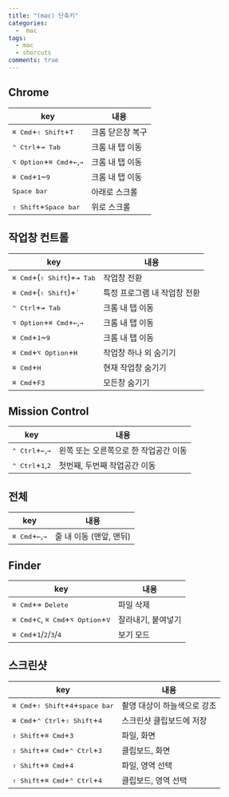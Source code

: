 ```yaml
---
title: "(mac) 단축키"
categories:
  -  mac
tags:
  - mac
  - shorcuts
comments: true
---
```

## Chrome

| key | 내용 |
| ------ | ------ |
| <kbd>⌘ Cmd</kbd>+<kbd>⇧ Shift</kbd>+<kbd>T</kbd> | 크롬 닫은창 복구 |
| <kbd>⌃ Ctrl</kbd>+<kbd>⇥ Tab</kbd> | 크롬 내 탭 이동 |
| <kbd>⌥ Option</kbd>+<kbd>⌘ Cmd</kbd>+<kbd>←</kbd>,<kbd>→</kbd> | 크롬 내 탭 이동 |
| <kbd>⌘ Cmd</kbd>+<kbd>1</kbd>~<kbd>9</kbd> | 크롬 내 탭 이동 |
|<kbd>Space bar</kbd>|아래로 스크롤|
|<kbd>⇧ Shift</kbd>+<kbd>Space bar</kbd>|위로 스크롤|

## 작업창 컨트롤

| key | 내용 |
| ------ | ------ |
| <kbd>⌘ Cmd</kbd>+(<kbd>⇧ Shift</kbd>)+<kbd>⇥ Tab</kbd> | 작업창 전환 |
| <kbd>⌘ Cmd</kbd>+(<kbd>⇧ Shift</kbd>)+<kbd>`</kbd> | 특정 프로그램 내 작업창 전환 |
| <kbd>⌃ Ctrl</kbd>+<kbd>⇥ Tab</kbd> | 크롬 내 탭 이동 |
| <kbd>⌥ Option</kbd>+<kbd>⌘ Cmd</kbd>+<kbd>←</kbd>,<kbd>→</kbd> | 크롬 내 탭 이동 |
| <kbd>⌘ Cmd</kbd>+<kbd>1</kbd>~<kbd>9</kbd> | 크롬 내 탭 이동 |
| <kbd>⌘ Cmd</kbd>+<kbd>⌥ Option</kbd>+<kbd>H</kbd> | 작업창 하나 외 숨기기 |
| <kbd>⌘ Cmd</kbd>+<kbd>H</kbd> | 현재 작업창 숨기기 |
| <kbd>⌘ Cmd</kbd>+<kbd>F3</kbd> | 모든창 숨기기 |

## Mission Control

| key | 내용 |
| ------ | ------ |
| <kbd>⌃ Ctrl</kbd>+<kbd>←</kbd>,<kbd>→</kbd> | 왼쪽 또는 오른쪽으로 한 작업공간 이동 |
| <kbd>⌃ Ctrl</kbd>+<kbd>1</kbd>,<kbd>2</kbd> | 첫번째, 두번째 작업공간 이동 |

## 전체

| key | 내용 |
| ------ | ------ |
| <kbd>⌘ Cmd</kbd>+<kbd>←</kbd>,<kbd>→</kbd> | 줄 내 이동 (맨앞, 맨뒤) |

## Finder

| key | 내용 |
| ------ | ------ |
| <kbd>⌘ Cmd</kbd>+<kbd>⌫ Delete</kbd> | 파일 삭제 |
| <kbd>⌘ Cmd</kbd>+<kbd>C</kbd>, <kbd>⌘ Cmd</kbd>+<kbd>⌥ Option</kbd>+<kbd>V</kbd> | 잘라내기, 붙여넣기 | 
| <kbd>⌘ Cmd</kbd>+<kbd>1</kbd>/<kbd>2</kbd>/<kbd>3</kbd>/<kbd>4</kbd> | 보기 모드 |

## 스크린샷

| key | 내용 |
| ------ | ------ |
| <kbd>⌘ Cmd</kbd>+<kbd>⇧ Shift</kbd>+<kbd>4</kbd>+<kbd>space bar</kbd> | 촬영 대상이 하늘색으로 강조 |
| <kbd>⌘ Cmd</kbd>+<kbd>⌃ Ctrl</kbd>+<kbd>⇧ Shift</kbd>+<kbd>4</kbd> | 스크린샷 클립보드에 저장 |
| <kbd>⇧ Shift</kbd>+<kbd>⌘ Cmd</kbd>+<kbd>3</kbd> | 파일, 화면 |
| <kbd>⇧ Shift</kbd>+<kbd>⌘ Cmd</kbd>+<kbd>⌃ Ctrl</kbd>+<kbd>3</kbd> | 클립보드, 화면 |
| <kbd>⇧ Shift</kbd>+<kbd>⌘ Cmd</kbd>+<kbd>4</kbd> | 파일, 영역 선택 |
| <kbd>⇧ Shift</kbd>+<kbd>⌘ Cmd</kbd>+<kbd>⌃ Ctrl</kbd>+<kbd>4</kbd> | 클립보드, 영역 선택 |
